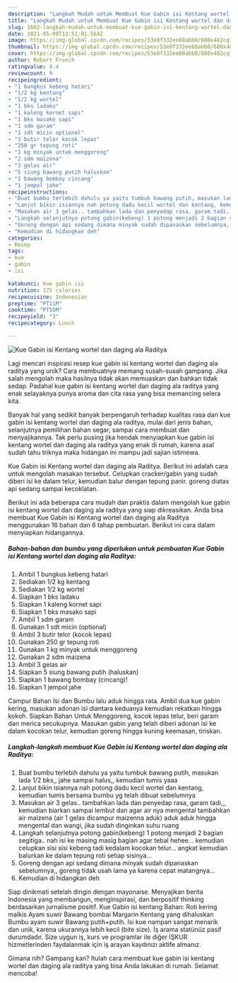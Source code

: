 ```yaml
---
description: "Langkah Mudah untuk Membuat Kue Gabin isi Kentang wortel dan daging ala Raditya Anti Gagal"
title: "Langkah Mudah untuk Membuat Kue Gabin isi Kentang wortel dan daging ala Raditya Anti Gagal"
slug: 1602-langkah-mudah-untuk-membuat-kue-gabin-isi-kentang-wortel-dan-daging-ala-raditya-anti-gagal
date: 2021-05-08T13:51:01.564Z
image: https://img-global.cpcdn.com/recipes/53e8f332ee88abb0/680x482cq70/kue-gabin-isi-kentang-wortel-dan-daging-ala-raditya-foto-resep-utama.jpg
thumbnail: https://img-global.cpcdn.com/recipes/53e8f332ee88abb0/680x482cq70/kue-gabin-isi-kentang-wortel-dan-daging-ala-raditya-foto-resep-utama.jpg
cover: https://img-global.cpcdn.com/recipes/53e8f332ee88abb0/680x482cq70/kue-gabin-isi-kentang-wortel-dan-daging-ala-raditya-foto-resep-utama.jpg
author: Robert French
ratingvalue: 4.4
reviewcount: 9
recipeingredient:
- "1 bungkus kebeng hatari"
- "1/2 kg kentang"
- "1/2 kg wortel"
- "1 bks ladaku"
- "1 kaleng kornet sapi"
- "1 bks masako sapi"
- "1 sdm garam"
- "1 sdt micin optional"
- "3 butir telor kocok lepas"
- "250 gr tepung roti"
- "1 kg minyak untuk menggoreng"
- "2 sdm maizena"
- "3 gelas air"
- "5 siung bawang putih haluskan"
- "1 bawang bombay cincang"
- "1 jempol jahe"
recipeinstructions:
- "Buat bumbu terlebih dahulu ya yaitu tumbuk bawang putih, masukan lada 1/2 bks,, jahe sampai halus,, kemudian tumis yaaa"
- "Lanjut bikin isiannya nah potong dadu kecil wortel dan kentang, kemudian tumis bersama bumbu yg telah dibuat sebelumnya"
- "Masukan air 3 gelas.. tambahkan lada dan penyedap rasa, garam tadi,,, kemudian biarkan sampai lembut dan agar air nya mengental tambahkan air maizena (air 1 gelas dicampur maizenna aduk) aduk aduk hingga mengental dan wangi, jika sudah dinginkan suhu ruang"
- "Langkah selanjutnya potong gabin(kebeng) 1 potong menjadi 2 bagian segitiga.. nah isi ke masing masig bagian agar tebal hehee... kemudian celupkan sisi sisi kebeng tadi kedalam kocokan telur... angkat kemudian balurkan ke dalam tepung roti setiap sisinya..."
- "Goreng dengan api sedang dimana minyak sudah dipanaskan sebelumnya,, goreng tidak usah lama ya karena cepat matangnya..."
- "Kemudian di hidangkan deh"
categories:
- Resep
tags:
- kue
- gabin
- isi

katakunci: kue gabin isi 
nutrition: 175 calories
recipecuisine: Indonesian
preptime: "PT11M"
cooktime: "PT55M"
recipeyield: "3"
recipecategory: Lunch

---
```



![Kue Gabin isi Kentang wortel dan daging ala Raditya](https://img-global.cpcdn.com/recipes/53e8f332ee88abb0/680x482cq70/kue-gabin-isi-kentang-wortel-dan-daging-ala-raditya-foto-resep-utama.jpg)

Lagi mencari inspirasi resep kue gabin isi kentang wortel dan daging ala raditya yang unik? Cara membuatnya memang susah-susah gampang. Jika salah mengolah maka hasilnya tidak akan memuaskan dan bahkan tidak sedap. Padahal kue gabin isi kentang wortel dan daging ala raditya yang enak selayaknya punya aroma dan cita rasa yang bisa memancing selera kita.

Banyak hal yang sedikit banyak berpengaruh terhadap kualitas rasa dari kue gabin isi kentang wortel dan daging ala raditya, mulai dari jenis bahan, selanjutnya pemilihan bahan segar, sampai cara membuat dan menyajikannya. Tak perlu pusing jika hendak menyiapkan kue gabin isi kentang wortel dan daging ala raditya yang enak di rumah, karena asal sudah tahu triknya maka hidangan ini mampu jadi sajian istimewa.

Kue Gabin isi Kentang wortel dan daging ala Raditya. Berikut ini adalah cara untuk mengolah masakan tersebut. Celupkan cracker/gabin yang sudah diberi isi ke dalam telur, kemudian balur dengan tepung panir. goreng diatas api sedang sampai kecoklatan.


Berikut ini ada beberapa cara mudah dan praktis dalam mengolah kue gabin isi kentang wortel dan daging ala raditya yang siap dikreasikan. Anda bisa membuat Kue Gabin isi Kentang wortel dan daging ala Raditya menggunakan 16 bahan dan 6 tahap pembuatan. Berikut ini cara dalam menyiapkan hidangannya.

<!--inarticleads1-->

##### Bahan-bahan dan bumbu yang diperlukan untuk pembuatan Kue Gabin isi Kentang wortel dan daging ala Raditya:

1. Ambil 1 bungkus kebeng hatari
1. Sediakan 1/2 kg kentang
1. Sediakan 1/2 kg wortel
1. Siapkan 1 bks ladaku
1. Siapkan 1 kaleng kornet sapi
1. Siapkan 1 bks masako sapi
1. Ambil 1 sdm garam
1. Gunakan 1 sdt micin (optional)
1. Ambil 3 butir telor (kocok lepas)
1. Gunakan 250 gr tepung roti
1. Gunakan 1 kg minyak untuk menggoreng
1. Gunakan 2 sdm maizena
1. Ambil 3 gelas air
1. Siapkan 5 siung bawang putih (haluskan)
1. Siapkan 1 bawang bombay (cincang)!
1. Siapkan 1 jempol jahe


Campur Bahan Isi dan Bumbu lalu aduk hingga rata. Ambil dua kue gabin kering, masukan adonan isi diantara keduanya kemudian rekatkan hingga kokoh. Siapkan Bahan Untuk Menggoreng, kocok lepas telur, beri garam dan merica secukupnya. Masukan gabin yang telah diberi adonan isi ke dalam kocokan telur, kemudian goreng hingga kuning keemasan, tiriskan. 

<!--inarticleads2-->

##### Langkah-langkah membuat Kue Gabin isi Kentang wortel dan daging ala Raditya:

1. Buat bumbu terlebih dahulu ya yaitu tumbuk bawang putih, masukan lada 1/2 bks,, jahe sampai halus,, kemudian tumis yaaa
1. Lanjut bikin isiannya nah potong dadu kecil wortel dan kentang, kemudian tumis bersama bumbu yg telah dibuat sebelumnya
1. Masukan air 3 gelas.. tambahkan lada dan penyedap rasa, garam tadi,,, kemudian biarkan sampai lembut dan agar air nya mengental tambahkan air maizena (air 1 gelas dicampur maizenna aduk) aduk aduk hingga mengental dan wangi, jika sudah dinginkan suhu ruang
1. Langkah selanjutnya potong gabin(kebeng) 1 potong menjadi 2 bagian segitiga.. nah isi ke masing masig bagian agar tebal hehee... kemudian celupkan sisi sisi kebeng tadi kedalam kocokan telur... angkat kemudian balurkan ke dalam tepung roti setiap sisinya...
1. Goreng dengan api sedang dimana minyak sudah dipanaskan sebelumnya,, goreng tidak usah lama ya karena cepat matangnya...
1. Kemudian di hidangkan deh


Siap dinikmati setelah dingin dengan mayonaise. Menyajikan berita Indonesia yang membangun, menginspirasi, dan berpositif thinking berdasarkan jurnalisme positif. Kue Gabin isi kentang Bahan: Roti kering malkis Ayam suwir Bawang bombai Margarin Kentang yang dihaluskan Bumbu ayam suwir Bawang putih+putih. Isi kue nampan sangat menarik dan unik, karena ukurannya lebih kecil (bite size). İş arama statünüz pasif durumdadır. Size uygun iş, kurs ve programlar ile diğer İŞKUR hizmetlerinden faydalanmak için iş arayan kaydınızı aktife almanız. 

Gimana nih? Gampang kan? Itulah cara membuat kue gabin isi kentang wortel dan daging ala raditya yang bisa Anda lakukan di rumah. Selamat mencoba!

